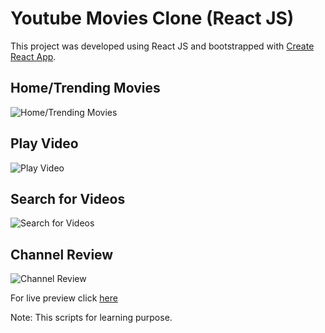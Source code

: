 # Youtube Movies Clone (React JS)

This project was developed using React JS and bootstrapped with [Create React App](https://github.com/facebook/create-react-app).

## Home/Trending Movies

<img src="https://raw.githubusercontent.com/Reyajul-Islam/Youtube-Movies-Clone-React-JS-/main/public/trending-movies.png" alt="Home/Trending Movies">

## Play Video

<img src="https://raw.githubusercontent.com/Reyajul-Islam/Youtube-Movies-Clone-React-JS-/main/public/movies-watch.png" alt="Play Video">

## Search for Videos

<img src="https://raw.githubusercontent.com/Reyajul-Islam/Youtube-Movies-Clone-React-JS-/main/public/search-movies.png" alt="Search for Videos">

## Channel Review

<img src="https://raw.githubusercontent.com/Reyajul-Islam/Youtube-Movies-Clone-React-JS-/main/public/channel-review.png" alt="Channel Review">

For live preview click [here](https://youtube-movies-reactjs.netlify.app/)

Note: This scripts for learning purpose.
